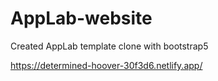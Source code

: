 # AppLab-website
Created AppLab template clone with bootstrap5

https://determined-hoover-30f3d6.netlify.app/

